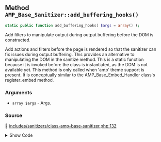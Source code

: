 ## Method `AMP_Base_Sanitizer::add_buffering_hooks()`

```php
static public function add_buffering_hooks( $args = array() );
```

Add filters to manipulate output during output buffering before the DOM is constructed.

Add actions and filters before the page is rendered so that the sanitizer can fix issues during output buffering. This provides an alternative to manipulating the DOM in the sanitize method. This is a static function because it is invoked before the class is instantiated, as the DOM is not available yet. This method is only called when &#039;amp&#039; theme support is present. It is conceptually similar to the AMP_Base_Embed_Handler class&#039;s register_embed method.

### Arguments

* `array $args` - Args.

### Source

:link: [includes/sanitizers/class-amp-base-sanitizer.php:132](/includes/sanitizers/class-amp-base-sanitizer.php#L132)

<details>
<summary>Show Code</summary>

```php
public static function add_buffering_hooks( $args = [] ) {} // phpcs:ignore VariableAnalysis.CodeAnalysis.VariableAnalysis.UnusedVariable
```

</details>
